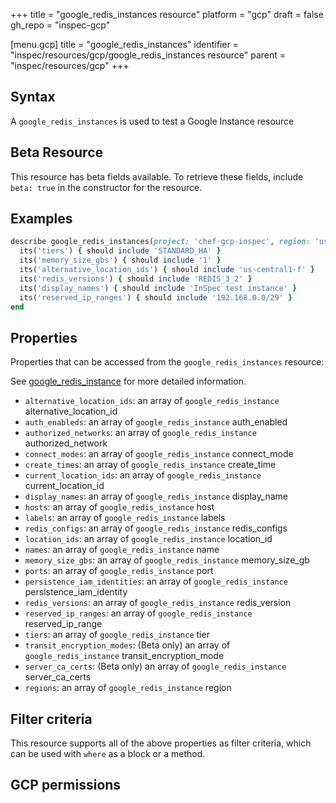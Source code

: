 +++
title = "google_redis_instances resource"
platform = "gcp"
draft = false
gh_repo = "inspec-gcp"

[menu.gcp]
title = "google_redis_instances"
identifier = "inspec/resources/gcp/google_redis_instances resource"
parent = "inspec/resources/gcp"
+++

## Syntax

A `google_redis_instances` is used to test a Google Instance resource


## Beta Resource
This resource has beta fields available. To retrieve these fields, include `beta: true` in the constructor for the resource.

## Examples

```ruby
describe google_redis_instances(project: 'chef-gcp-inspec', region: 'us-central1') do
  its('tiers') { should include 'STANDARD_HA' }
  its('memory_size_gbs') { should include '1' }
  its('alternative_location_ids') { should include 'us-central1-f' }
  its('redis_versions') { should include 'REDIS_3_2' }
  its('display_names') { should include 'InSpec test instance' }
  its('reserved_ip_ranges') { should include '192.168.0.0/29' }
end
```

## Properties

Properties that can be accessed from the `google_redis_instances` resource:

See [google_redis_instance](google_redis_instance) for more detailed information.

  * `alternative_location_ids`: an array of `google_redis_instance` alternative_location_id
  * `auth_enableds`: an array of `google_redis_instance` auth_enabled
  * `authorized_networks`: an array of `google_redis_instance` authorized_network
  * `connect_modes`: an array of `google_redis_instance` connect_mode
  * `create_times`: an array of `google_redis_instance` create_time
  * `current_location_ids`: an array of `google_redis_instance` current_location_id
  * `display_names`: an array of `google_redis_instance` display_name
  * `hosts`: an array of `google_redis_instance` host
  * `labels`: an array of `google_redis_instance` labels
  * `redis_configs`: an array of `google_redis_instance` redis_configs
  * `location_ids`: an array of `google_redis_instance` location_id
  * `names`: an array of `google_redis_instance` name
  * `memory_size_gbs`: an array of `google_redis_instance` memory_size_gb
  * `ports`: an array of `google_redis_instance` port
  * `persistence_iam_identities`: an array of `google_redis_instance` persistence_iam_identity
  * `redis_versions`: an array of `google_redis_instance` redis_version
  * `reserved_ip_ranges`: an array of `google_redis_instance` reserved_ip_range
  * `tiers`: an array of `google_redis_instance` tier
  * `transit_encryption_modes`: (Beta only) an array of `google_redis_instance` transit_encryption_mode
  * `server_ca_certs`: (Beta only) an array of `google_redis_instance` server_ca_certs
  * `regions`: an array of `google_redis_instance` region

## Filter criteria

This resource supports all of the above properties as filter criteria, which can be used
with `where` as a block or a method.

## GCP permissions
